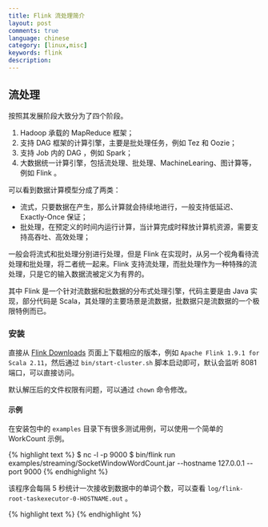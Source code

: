 ```yaml
---
title: Flink 流处理简介
layout: post
comments: true
language: chinese
category: [linux,misc]
keywords: flink
description:
---
```



<!-- more -->

## 流处理

按照其发展阶段大致分为了四个阶段。

1. Hadoop 承载的 MapReduce 框架；
2. 支持 DAG 框架的计算引擎，主要是批处理任务，例如 Tez 和 Oozie；
3. 支持 Job 内的 DAG ，例如 Spark；
4. 大数据统一计算引擎，包括流处理、批处理、MachineLearing、图计算等，例如 Flink 。

可以看到数据计算模型分成了两类：

* 流式，只要数据在产生，那么计算就会持续地进行，一般支持低延迟、Exactly-Once 保证；
* 批处理，在预定义的时间内运行计算，当计算完成时释放计算机资源，需要支持高吞吐、高效处理；

一般会将流式和批处理分别进行处理，但是 Flink 在实现时，从另一个视角看待流处理和批处理，将二者统一起来。Flink 支持流处理，而批处理作为一种特殊的流处理，只是它的输入数据流被定义为有界的。

其中 Flink 是一个针对流数据和批数据的分布式处理引擎，代码主要是由 Java 实现，部分代码是 Scala，其处理的主要场景是流数据，批数据只是流数据的一个极限特例而已。

### 安装

直接从 [Flink Downloads](https://flink.apache.org/downloads.html) 页面上下载相应的版本，例如 `Apache Flink 1.9.1 for Scala 2.11`，然后通过 `bin/start-cluster.sh` 脚本启动即可，默认会监听 8081 端口，可以直接访问。

默认解压后的文件权限有问题，可以通过 `chown` 命令修改。

#### 示例

在安装包中的 `examples` 目录下有很多测试用例，可以使用一个简单的 WorkCount 示例。

{% highlight text %}
$ nc -l -p 9000
$ bin/flink run examples/streaming/SocketWindowWordCount.jar --hostname 127.0.0.1 --port 9000
{% endhighlight %}

该程序会每隔 5 秒统计一次接收到数据中的单词个数，可以查看 `log/flink-root-taskexecutor-0-HOSTNAME.out` 。

<!--
Golang中的流处理
https://github.com/chrislusf/gleam
https://github.com/chrislusf/glow

https://www.cnblogs.com/fanzhidongyzby/p/6297723.html
https://cloud.tencent.com/developer/article/1191942
http://lionheartwang.github.io/blog/2018/03/05/flink-framwork-introduction/
https://github.com/apache/flink/blob/master/flink-examples/flink-examples-streaming/src/main/java/org/apache/flink/streaming/examples/socket/SocketWindowWordCount.java

* JobManager 作为协调分布式执行的 Master ，可以用来调度任务、失败任务恢复、设置 CheckPoint 等，运行时至少需要一个 Master ，也可以设置多个，其中一个是 Master 其它的是 StandBy 。
* TaskManager 也就是一个 Worker ，用于执行一个 Dataflow 的任务、数据缓冲以及数据交换，在运行时至少会存在一个 Worker 处理器。

## TaskManager

每个 TaskManager 是一个独立的 JVM 进程，可以在独立的线程上执行一个或多个子任务，通过 Slots 来控制任务的并发。

## DataFlow

Flink 程序由 Source、Transformation、Sink 三个核心组件组成，分别用于获取数据，对数据进行转换，最终数据的输出，在各个组件之间流转的数据称为流 Streams 。

### 容错机制

## Exactly-Once

Flink 作为实时计算引擎，在实际的业务场景中会涉及到不同的组件，但并不是所有的组件都支持 Exactly-Once 的语义。

## 参考

[Apache Flink Documentation](https://ci.apache.org/projects/flink/flink-docs-stable/) 官方的参考文档。

http://www.sohu.com/a/303217982_349139

在流处理系统中，对数据的处理提供了 3 种级别的语义定义，以此来衡量这个流处理系统的能力。

* At Most Once 最多一次。每条数据最多被处理一次，也意味着数据有丢失 (没被处理) 的可能，尽力而为。
* At Least Once 最少一次。每条数据至少被处理一次，可以保证数据不会丢 (至少被处理过一次)，但是可能会被重复处理。
* Exactly Once 恰好一次。每条数据正好被处理一次，没有数据丢失，也没有重复的数据处理。

最后一条是三个语义里要求最高的，也就是说，接收到数据，有且只会影响一次输出，即使出现网络丢包、机器故障等异常场景，仍然可以保证数据不丢失、不重复。

## Exactly Once

即使在各种故障的情况下，流应用程序中的所有算子都保证事件只会被处理一次。通常有两种方式来保证这一语义：

* 分布式快照、状态检查点，保存的状态包括了当前应用状态以及输入的位置信息。
* 至少一次事件传递和对重复数据去重，保证操作的幂等。

其中快照和检查点是受到 Chandy-Lamport 分布式快照算法的启发，通过这种机制，流应用程序中每个算子的所有状态都会定期做 CheckPoint ，当发生失败时，每个算子的所有状态都回滚到最新的全局一致点，在回滚期间，所有的处理都会暂停。

另外，源也会重置为与最近 CheckPoint 相对应的正确偏移量，那么，整个流基本上是回到最近一次的一致状态，然后程序可以从该状态重新启动。

### CheckPoint

Flink 并未采用幂等的机制，采用的是 CheckPoint 机制，会周期性的生成 CheckPoint 信息，并持久化到存储系统上，例如 HDFS ，持久化过程是异步操作。

当异常时，Flink 会从最近一次持久化的任务开始处理。???异步持久化，恢复使用最近保存成功的CheckPoint，那么如何保证的不会处理多次???

#### Two-Phase Commit

这需要数据的消费端支持事务，例如 Kafka ，可以在发生异常的时候能够进行回滚。

https://streaml.io/blog/exactly-once
https://juejin.im/post/5cf0ebe05188251c064813be

Kafka设计解析语义与事务机制原理
http://www.jasongj.com/kafka/transaction/
-->

{% highlight text %}
{% endhighlight %}
